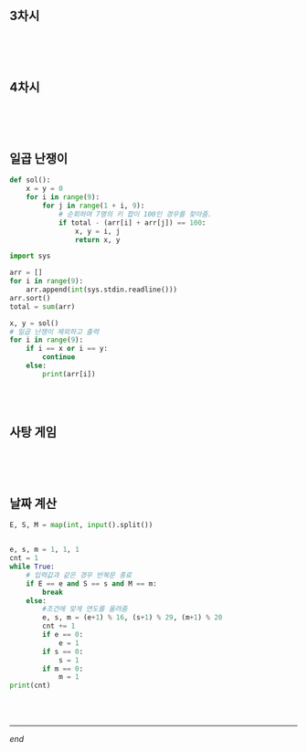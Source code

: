 <br>

## 3차시

```python

```

<br>

<br>

## 4차시

```python

```

<br>

<br>

## 일곱 난쟁이

```python
def sol():
    x = y = 0
    for i in range(9):
        for j in range(1 + i, 9):
            # 순회하며 7명의 키 합이 100인 경우를 찾아줌.
            if total - (arr[i] + arr[j]) == 100:
                x, y = i, j
                return x, y

import sys

arr = []
for i in range(9):
    arr.append(int(sys.stdin.readline()))
arr.sort()
total = sum(arr)

x, y = sol()
# 일곱 난쟁이 제외하고 출력
for i in range(9):
    if i == x or i == y:
        continue
    else:
        print(arr[i])
```

<br>

<br>

## 사탕 게임

```python

```

<br>

<br>

## 날짜 계산

```python
E, S, M = map(int, input().split())


e, s, m = 1, 1, 1
cnt = 1
while True:
    # 입력값과 같은 경우 반복문 종료
    if E == e and S == s and M == m:
        break
    else:
        #조건에 맞게 연도를 올려줌
        e, s, m = (e+1) % 16, (s+1) % 29, (m+1) % 20
        cnt += 1
        if e == 0:
            e = 1
        if s == 0:
            s = 1
        if m == 0:
            m = 1
print(cnt)
```

<br>

<br>

---

*end*